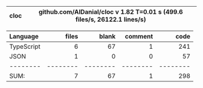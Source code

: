 
cloc|github.com/AlDanial/cloc v 1.82  T=0.01 s (499.6 files/s, 26122.1 lines/s)
--- | ---

Language|files|blank|comment|code
:-------|-------:|-------:|-------:|-------:
TypeScript|6|67|1|241
JSON|1|0|0|57
--------|--------|--------|--------|--------
SUM:|7|67|1|298
